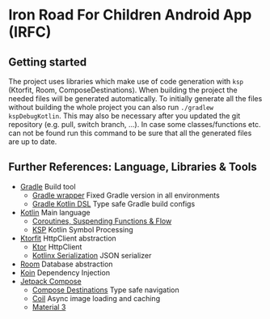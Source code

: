 # Iron Road For Children Android App (IRFC)

## Getting started

The project uses libraries which make use of code generation with `ksp` (Ktorfit, Room,
ComposeDestinations). When building the project the needed files will be generated automatically.
To initially generate all the files without building the whole project you can also run
`./gradlew kspDebugKotlin`. This may also be necessary after you updated the git repository
(e.g. pull, switch branch, ...). In case some classes/functions etc. can not be found run this
command to be sure that all the generated files are up to date.

## Further References: Language, Libraries & Tools

- [Gradle](https://gradle.org/) Build tool
    - [Gradle wrapper](https://docs.gradle.org/current/userguide/gradle_wrapper.html) Fixed Gradle
      version in all environments
    - [Gradle Kotlin DSL](https://docs.gradle.org/current/userguide/kotlin_dsl.html) Type safe
      Gradle build configs
- [Kotlin](https://kotlinlang.org/) Main language
    - [Coroutines, Suspending Functions & Flow](https://kotlinlang.org/docs/coroutines-guide.html)
    - [KSP](https://kotlinlang.org/docs/ksp-overview.html) Kotlin Symbol Processing
- [Ktorfit](https://foso.github.io/Ktorfit/) HttpClient abstraction
    - [Ktor](https://ktor.io/) HttpClient
    - [Kotlinx Serialization](https://kotlinlang.org/docs/serialization.html) JSON serializer
- [Room](https://developer.android.com/training/data-storage/room) Database abstraction
- [Koin](https://insert-koin.io/) Dependency Injection
- [Jetpack Compose](https://developer.android.com/jetpack/compose)
    - [Compose Destinations](https://composedestinations.rafaelcosta.xyz/) Type safe navigation
    - [Coil](https://coil-kt.github.io/coil/) Async image loading and caching
    - [Material 3](https://developer.android.com/jetpack/compose/designsystems/material3)